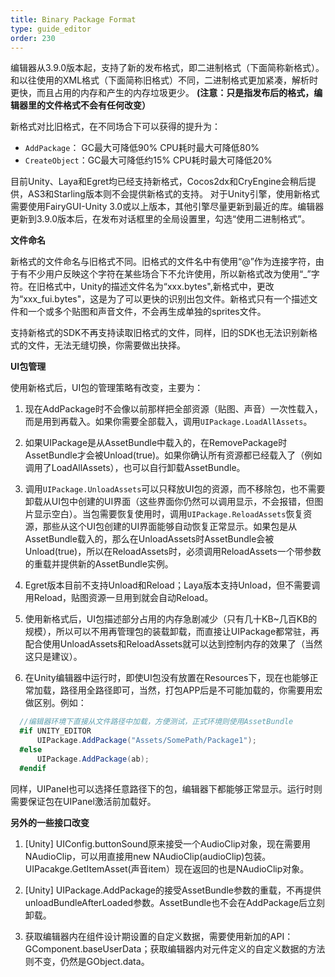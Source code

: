 ```yaml
---
title: Binary Package Format
type: guide_editor
order: 230
---
```


编辑器从3.9.0版本起，支持了新的发布格式，即二进制格式（下面简称新格式）。和以往使用的XML格式（下面简称旧格式）不同，二进制格式更加紧凑，解析时更快，而且占用的内存和产生的内存垃圾更少。
**(注意：只是指发布后的格式，编辑器里的文件格式不会有任何改变）**

新格式对比旧格式，在不同场合下可以获得的提升为：
- `AddPackage`： GC最大可降低90% CPU耗时最大可降低80%
- `CreateObject`：GC最大可降低约15% CPU耗时最大可降低20%

目前Unity、Laya和Egret均已经支持新格式，Cocos2dx和CryEngine会稍后提供，AS3和Starling版本则不会提供新格式的支持。
对于Unity引擎，使用新格式需要使用FairyGUI-Unity 3.0或以上版本，其他引擎尽量更新到最近的库。编辑器更新到3.9.0版本后，在发布对话框里的全局设置里，勾选“使用二进制格式”。

**文件命名**

新格式的文件命名与旧格式不同。旧格式的文件名中有使用“@”作为连接字符，由于有不少用户反映这个字符在某些场合下不允许使用，所以新格式改为使用“_”字符。在旧格式中，Unity的描述文件名为“xxx.bytes",新格式中，更改为“xxx_fui.bytes"，这是为了可以更快的识别出包文件。新格式只有一个描述文件和一个或多个贴图和声音文件，不会再生成单独的sprites文件。

支持新格式的SDK不再支持读取旧格式的文件，同样，旧的SDK也无法识别新格式的文件，无法无缝切换，你需要做出抉择。

**UI包管理**

使用新格式后，UI包的管理策略有改变，主要为：
1. 现在AddPackage时不会像以前那样把全部资源（贴图、声音）一次性载入，而是用到再载入。如果你需要全部载入，调用`UIPackage.LoadAllAssets`。

2. 如果UIPackage是从AssetBundle中载入的，在RemovePackage时AssetBundle才会被Unload(true)。如果你确认所有资源都已经载入了（例如调用了LoadAllAssets），也可以自行卸载AssetBundle。

3. 调用`UIPackage.UnloadAssets`可以只释放UI包的资源，而不移除包，也不需要卸载从UI包中创建的UI界面（这些界面你仍然可以调用显示，不会报错，但图片显示空白）。当包需要恢复使用时，调用`UIPackage.ReloadAssets`恢复资源，那些从这个UI包创建的UI界面能够自动恢复正常显示。如果包是从AssetBundle载入的，那么在UnloadAssets时AssetBundle会被Unload(true)，所以在ReloadAssets时，必须调用ReloadAssets一个带参数的重载并提供新的AssetBundle实例。

4. Egret版本目前不支持Unload和Reload；Laya版本支持Unload，但不需要调用Reload，贴图资源一旦用到就会自动Reload。

5. 使用新格式后，UI包描述部分占用的内存急剧减少（只有几十KB~几百KB的规模），所以可以不用再管理包的装载卸载，而直接让UIPackage都常驻，再配合使用UnloadAssets和ReloadAssets就可以达到控制内存的效果了（当然这只是建议）。

6. 在Unity编辑器中运行时，即使UI包没有放置在Resources下，现在也能够正常加载，路径用全路径即可，当然，打包APP后是不可能加载的，你需要用宏做区别。例如：
  ```csharp
    //编辑器环境下直接从文件路径中加载，方便测试，正式环境则使用AssetBundle
    #if UNITY_EDITOR
        UIPackage.AddPackage("Assets/SomePath/Package1");
    #else
        UIPackage.AddPackage(ab);
    #endif
  ```
  同样，UIPanel也可以选择任意路径下的包，编辑器下都能够正常显示。运行时则需要保证包在UIPanel激活前加载好。

**另外的一些接口改变**

1. [Unity] UIConfig.buttonSound原来接受一个AudioClip对象，现在需要用NAudioClip，可以用直接用new NAudioClip(audioClip)包装。UIPacakge.GetItemAsset(声音item）现在返回的也是NAudioClip对象。

2. [Unity] UIPackage.AddPackage的接受AssetBundle参数的重载，不再提供unloadBundleAfterLoaded参数。AssetBundle也不会在AddPackage后立刻卸载。

3. 获取编辑器内在组件设计期设置的自定义数据，需要使用新加的API：GComponent.baseUserData；获取编辑器内对元件定义的自定义数据的方法则不变，仍然是GObject.data。
